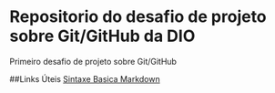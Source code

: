 # Repositorio do desafio de projeto sobre Git/GitHub da DIO
Primeiro desafio de projeto sobre Git/GitHub

##Links Úteis
[Sintaxe Basica Markdown](https://www.markdownguide.ofg/basic-syntax/)
